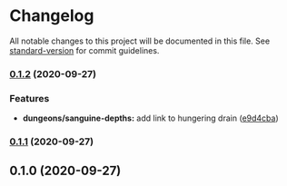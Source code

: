 # Changelog

All notable changes to this project will be documented in this file. See [standard-version](https://github.com/conventional-changelog/standard-version) for commit guidelines.

### [0.1.2](https://gitlab.com/nikodyring/tldr-dungeon-guide/compare/v0.1.1...v0.1.2) (2020-09-27)


### Features

* **dungeons/sanguine-depths:** add link to hungering drain ([e9d4cba](https://gitlab.com/nikodyring/tldr-dungeon-guide/commit/e9d4cba03128a8741ce12b2f3eb7072397fb53fd))

### [0.1.1](https://gitlab.com/nikodyring/tldr-dungeon-guide/compare/v0.1.0...v0.1.1) (2020-09-27)

## 0.1.0 (2020-09-27)
